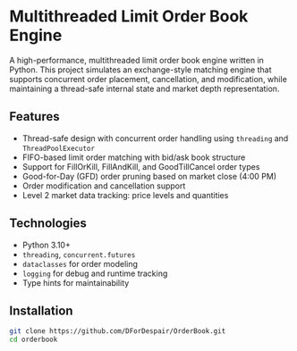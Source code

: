 # Multithreaded Limit Order Book Engine

A high-performance, multithreaded limit order book engine written in Python. This project simulates an exchange-style matching engine that supports concurrent order placement, cancellation, and modification, while maintaining a thread-safe internal state and market depth representation.

## Features

- Thread-safe design with concurrent order handling using `threading` and `ThreadPoolExecutor`
- FIFO-based limit order matching with bid/ask book structure
- Support for FillOrKill, FillAndKill, and GoodTillCancel order types
- Good-for-Day (GFD) order pruning based on market close (4:00 PM)
- Order modification and cancellation support
- Level 2 market data tracking: price levels and quantities

## Technologies

- Python 3.10+
- `threading`, `concurrent.futures`
- `dataclasses` for order modeling
- `logging` for debug and runtime tracking
- Type hints for maintainability

## Installation

```bash
git clone https://github.com/DForDespair/OrderBook.git
cd orderbook